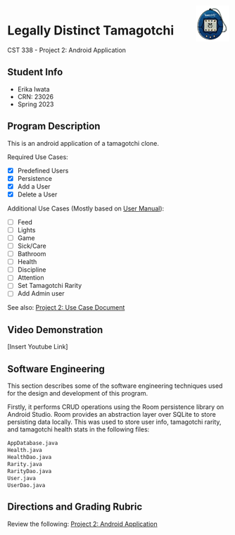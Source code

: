 <img align = "right" src = "app/src/main/res/drawable/icon.png" width = "75" />

# Legally Distinct Tamagotchi
CST 338 - Project 2: Android Application


## Student Info
* Erika Iwata
* CRN: 23026
* Spring 2023


## Program Description
This is an android application of a tamagotchi clone.

Required Use Cases:
- [X] Predefined Users
- [X] Persistence
- [X] Add a User
- [X] Delete a User

Additional Use Cases (Mostly based on [User Manual](assets/instructions.png)):
- [ ] Feed
- [ ] Lights
- [ ] Game
- [ ] Sick/Care
- [ ] Bathroom
- [ ] Health
- [ ] Discipline
- [ ] Attention
- [ ] Set Tamagotchi Rarity
- [ ] Add Admin user

See also: [Project 2: Use Case Document](https://docs.google.com/document/d/1dKzxhwV3vJF8Jh_HL8r1ABE1OW-fONaGkUaXyQGTOvY/edit#)

## Video Demonstration
[Insert Youtube Link]


## Software Engineering
This section describes some of the software engineering techniques used for the design and development of this program.

Firstly, it performs CRUD operations using the Room persistence library on Android Studio. Room provides an abstraction layer over SQLite to store persisting data locally. This was used to store user info, tamagotchi rarity, and tamagotchi health stats in the following files:
```
AppDatabase.java
Health.java
HealthDao.java
Rarity.java
RarityDao.java
User.java
UserDao.java
```

## Directions and Grading Rubric
Review the following: [Project 2: Android Application](https://docs.google.com/document/d/11b4FGL7AFz1h61ElDy7lOoifnz2GdMy54rca-w9wrMU/edit?usp=sharing)
